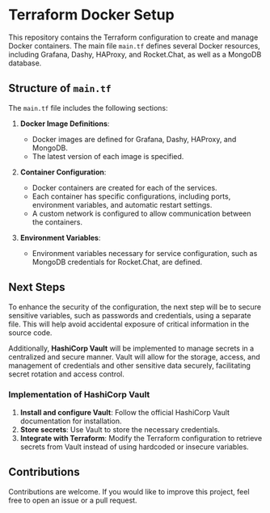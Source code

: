 # Terraform Docker Setup

This repository contains the Terraform configuration to create and manage Docker containers. The main file `main.tf` defines several Docker resources, including Grafana, Dashy, HAProxy, and Rocket.Chat, as well as a MongoDB database.

## Structure of `main.tf`

The `main.tf` file includes the following sections:

1. **Docker Image Definitions**:
   - Docker images are defined for Grafana, Dashy, HAProxy, and MongoDB.
   - The latest version of each image is specified.

2. **Container Configuration**:
   - Docker containers are created for each of the services.
   - Each container has specific configurations, including ports, environment variables, and automatic restart settings.
   - A custom network is configured to allow communication between the containers.

3. **Environment Variables**:
   - Environment variables necessary for service configuration, such as MongoDB credentials for Rocket.Chat, are defined.

## Next Steps

To enhance the security of the configuration, the next step will be to secure sensitive variables, such as passwords and credentials, using a separate file. This will help avoid accidental exposure of critical information in the source code.

Additionally, **HashiCorp Vault** will be implemented to manage secrets in a centralized and secure manner. Vault will allow for the storage, access, and management of credentials and other sensitive data securely, facilitating secret rotation and access control.

### Implementation of HashiCorp Vault

1. **Install and configure Vault**: Follow the official HashiCorp Vault documentation for installation.
2. **Store secrets**: Use Vault to store the necessary credentials.
3. **Integrate with Terraform**: Modify the Terraform configuration to retrieve secrets from Vault instead of using hardcoded or insecure variables.

## Contributions

Contributions are welcome. If you would like to improve this project, feel free to open an issue or a pull request.

